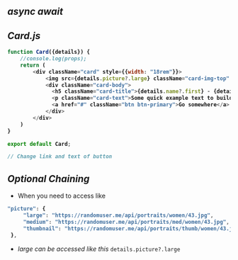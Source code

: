 ## _async await_


## _Card.js_
<b>

```javascript
function Card({details}) {
    //console.log(props);
    return (
        <div className="card" style={{width: "18rem"}}>
            <img src={details.picture?.large} className="card-img-top" alt="..." />
            <div className="card-body">
              <h5 className="card-title">{details.name?.first} - {details.phone}</h5>
              <p className="card-text">Some quick example text to build on the card title and make up the bulk of the card's content.</p>
              <a href="#" className="btn btn-primary">Go somewhere</a>
            </div>
        </div>
    )
}

export default Card;

// Change link and text of button
```
</b>

## _Optional Chaining_
- When you need to access like

<b>

```javascript
"picture": {
     "large": "https://randomuser.me/api/portraits/women/43.jpg",
     "medium": "https://randomuser.me/api/portraits/med/women/43.jpg",
     "thumbnail": "https://randomuser.me/api/portraits/thumb/women/43.jpg"
 },
 ```
 </b>
 
-  _large can be accessed like this_
 `details.picture?.large`


